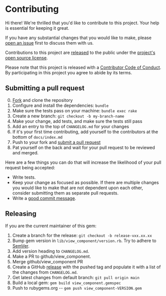 # Contributing

Hi there! We're thrilled that you'd like to contribute to this project. Your help is essential for keeping it great.

If you have any substantial changes that you would like to make, please [open an issue](http://github.com/github/view_component/issues/new) first to discuss them with us.

Contributions to this project are [released](https://help.github.com/articles/github-terms-of-service/#6-contributions-under-repository-license) to the public under the [project's open source license](LICENSE.txt).

Please note that this project is released with a [Contributor Code of Conduct](CODE_OF_CONDUCT.md). By participating in this project you agree to abide by its terms.

## Submitting a pull request

0. [Fork](https://github.com/github/view_component/fork) and clone the repository
0. Configure and install the dependencies: `bundle`
0. Make sure the tests pass on your machine: `bundle exec rake`
0. Create a new branch: `git checkout -b my-branch-name`
0. Make your change, add tests, and make sure the tests still pass
0. Add an entry to the top of `CHANGELOG.md` for your changes
0. If it's your first time contributing, add yourself to the contributors at the bottom of `docs/index.md`
0. Push to your fork and [submit a pull request](https://github.com/github/view_component/compare)
0. Pat yourself on the back and wait for your pull request to be reviewed and merged.

Here are a few things you can do that will increase the likelihood of your pull request being accepted:

- Write tests.
- Keep your change as focused as possible. If there are multiple changes you would like to make that are not dependent upon each other, consider submitting them as separate pull requests.
- Write a [good commit message](http://tbaggery.com/2008/04/19/a-note-about-git-commit-messages.html).

## Releasing

If you are the current maintainer of this gem:

1. Create a branch for the release: `git checkout -b release-vxx.xx.xx`
1. Bump gem version in `lib/view_component/version.rb`. Try to adhere to [SemVer](https://semver.org).
1. Add version heading to `CHANGELOG.md`.
1. Make a PR to github/view_component.
1. Merge github/view_component PR
1. Create a GitHub [release](https://github.com/github/view_component/releases/new) with the pushed tag and populate it with a list of the changes from `CHANGELOG.md`.
1. Get latest changes from default branch: `git pull origin main`
1. Build a local gem: `gem build view_component.gemspec`
1. Push to rubygems.org -- `gem push view_component-VERSION.gem`
